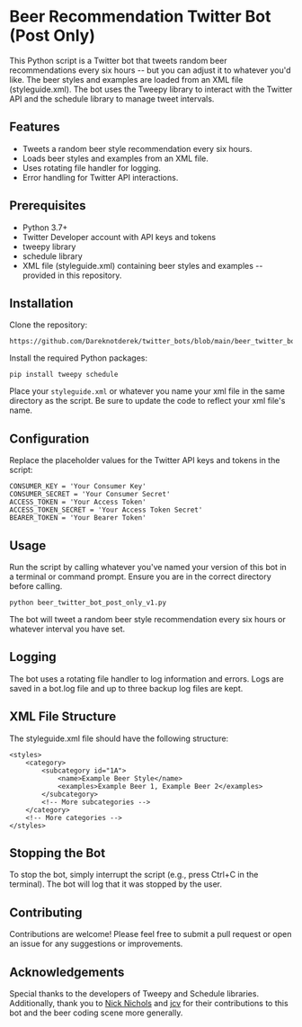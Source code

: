 # Beer Recommendation Twitter Bot (Post Only)
This Python script is a Twitter bot that tweets random beer recommendations every six hours -- but you can adjust it to whatever you'd like. The beer styles and examples are loaded from an XML file (styleguide.xml). The bot uses the Tweepy library to interact with the Twitter API and the schedule library to manage tweet intervals.

## Features
- Tweets a random beer style recommendation every six hours.
- Loads beer styles and examples from an XML file.
- Uses rotating file handler for logging.
- Error handling for Twitter API interactions.
  
## Prerequisites
- Python 3.7+
- Twitter Developer account with API keys and tokens
- tweepy library
- schedule library
- XML file (styleguide.xml) containing beer styles and examples -- provided in this repository.

## Installation
Clone the repository:
```
https://github.com/Dareknotderek/twitter_bots/blob/main/beer_twitter_bots/beer_recommendation_post_only_v1.py
```

Install the required Python packages:
```
pip install tweepy schedule
```

Place your `styleguide.xml` or whatever you name your xml file in the same directory as the script. Be sure to update the code to reflect your xml file's name. 

## Configuration
Replace the placeholder values for the Twitter API keys and tokens in the script:
```
CONSUMER_KEY = 'Your Consumer Key'
CONSUMER_SECRET = 'Your Consumer Secret'
ACCESS_TOKEN = 'Your Access Token'
ACCESS_TOKEN_SECRET = 'Your Access Token Secret'
BEARER_TOKEN = 'Your Bearer Token'
```

## Usage
Run the script by calling whatever you've named your version of this bot in a terminal or command prompt. Ensure you are in the correct directory before calling. 
```
python beer_twitter_bot_post_only_v1.py
```
The bot will tweet a random beer style recommendation every six hours or whatever interval you have set. 

## Logging
The bot uses a rotating file handler to log information and errors. Logs are saved in a bot.log file and up to three backup log files are kept. 

## XML File Structure
The styleguide.xml file should have the following structure:
```
<styles>
    <category>
        <subcategory id="1A">
            <name>Example Beer Style</name>
            <examples>Example Beer 1, Example Beer 2</examples>
        </subcategory>
        <!-- More subcategories -->
    </category>
    <!-- More categories -->
</styles>
```

## Stopping the Bot
To stop the bot, simply interrupt the script (e.g., press Ctrl+C in the terminal). The bot will log that it was stopped by the user.

## Contributing
Contributions are welcome! Please feel free to submit a pull request or open an issue for any suggestions or improvements.

## Acknowledgements
Special thanks to the developers of Tweepy and Schedule libraries.
Additionally, thank you to [Nick Nichols](https://github.com/nnichols) and [jcv](https://github.com/jcvernaleo/) for their contributions to this bot and the beer coding scene more generally. 
